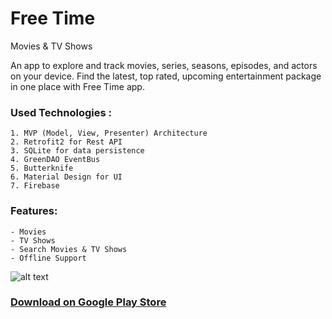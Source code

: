 # Free Time

Movies & TV Shows

An app to explore and track movies, series, seasons, episodes, and actors on your device.
Find the latest, top rated, upcoming entertainment package in one place with Free Time app.

### Used Technologies :

	1. MVP (Model, View, Presenter) Architecture
	2. Retrofit2 for Rest API
	3. SQLite for data persistence
	4. GreenDAO EventBus
	5. Butterknife
	6. Material Design for UI
	7. Firebase

### Features:

	- Movies
	- TV Shows
	- Search Movies & TV Shows
	- Offline Support

![alt text](https://github.com/nyinyihtunlwin/Free-Time/blob/master/app/screenshots/img_app_screens.png)
### [Download on Google Play Store](https://play.google.com/store/apps/details?id=projects.nyinyihtunlwin.freetime)